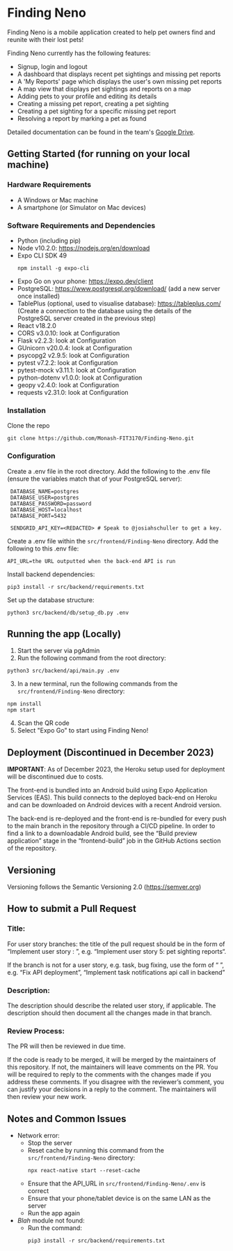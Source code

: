 # Finding Neno
Finding Neno is a mobile application created to help pet owners find and reunite with their lost pets!

Finding Neno currently has the following features: 
* Signup, login and logout
* A dashboard that displays recent pet sightings and missing pet reports
* A 'My Reports' page which displays the user's own missing pet reports 
* A map view that displays pet sightings and reports on a map
* Adding pets to your profile and editing its details
* Creating a missing pet report, creating a pet sighting
* Creating a pet sighting for a specific missing pet report
* Resolving a report by marking a pet as found 

Detailed documentation can be found in the team's [Google Drive](https://drive.google.com/drive/u/1/folders/1URib5DxULDa4vhqCTlcQM6K4CIRcmrmG).

## Getting Started (for running on your local machine)

### Hardware Requirements 
* A Windows or Mac machine
* A smartphone (or Simulator on Mac devices)

### Software Requirements and Dependencies

* Python (including pip)
* Node v10.2.0: https://nodejs.org/en/download
* Expo CLI SDK 49
  ```
  npm install -g expo-cli
  ```
* Expo Go on your phone: https://expo.dev/client
* PostgreSQL: https://www.postgresql.org/download/ (add a new server once installed)
* TablePlus (optional, used to visualise database): https://tableplus.com/  (Create a connection to the database using the details of the PostgreSQL server created in the previous step)
* React v18.2.0
* CORS v3.0.10: look at Configuration
* Flask v2.2.3: look at Configuration
* GUnicorn v20.0.4: look at Configuration
* psycopg2 v2.9.5: look at Configuration
* pytest v7.2.2: look at Configuration
* pytest-mock v3.11.1: look at Configuration
* python-dotenv v1.0.0: look at Configuration
* geopy v2.4.0: look at Configuration
* requests v2.31.0: look at Configuration

### Installation
Clone the repo
```
git clone https://github.com/Monash-FIT3170/Finding-Neno.git
```

### Configuration
Create a .env file in the root directory. Add the following to the .env file (ensure the variables match that of your PostgreSQL server): 
  ```
   DATABASE_NAME=postgres  
   DATABASE_USER=postgres  
   DATABASE_PASSWORD=password  
   DATABASE_HOST=localhost  
   DATABASE_PORT=5432

   SENDGRID_API_KEY=<REDACTED> # Speak to @josiahschuller to get a key.
  ``` 
Create a .env file within the `src/frontend/Finding-Neno` directory. Add the following to this .env file:  
  ```
  API_URL=the URL outputted when the back-end API is run
  ``` 
Install backend dependencies: 

```
pip3 install -r src/backend/requirements.txt
```

Set up the database structure: 
  ```
  python3 src/backend/db/setup_db.py .env
  ```

## Running the app (Locally)
1. Start the server via pgAdmin
2. Run the following command from the root directory: 
  ```
  python3 src/backend/api/main.py .env
  ```

3. In a new terminal, run the following commands from the `src/frontend/Finding-Neno` directory: 
  ```
  npm install
  npm start
  ```

4. Scan the QR code
5. Select "Expo Go" to start using Finding Neno!

## Deployment (Discontinued in December 2023)
<b>IMPORTANT</b>: As of December 2023, the Heroku setup used for deployment
will be discontinued due to costs.

The front-end is bundled into an Android build using Expo Application Services (EAS). This build connects to the deployed
back-end on Heroku and can be downloaded on Android devices with a recent Android version.

The back-end is re-deployed and the front-end is re-bundled for every push to the main branch in the repository through 
a CI/CD pipeline. In order to find a link to a downloadable Android build, see the “Build preview application” stage in 
the “frontend-build” job in the GitHub Actions section of the repository.


## Versioning

Versioning follows the Semantic Versioning 2.0 (https://semver.org)

## How to submit a Pull Request

### Title: 
For user story branches: the title of the pull request should be in the form of “Implement user story <user story 
number>: <concise rewording of user story>”, e.g. “Implement user story 5: pet sighting reports“.

If the branch is not for a user story, e.g. task, bug fixing, use the form of “<action> <object>”, e.g. “Fix API 
deployment”, “Implement task notifications api call in backend”

### Description:
The description should describe the related user story, if applicable. The description should then document all the 
changes made in that branch.

### Review Process:
The PR will then be reviewed in due time.

If the code is ready to be merged, it will be merged by the maintainers of this repository.
If not, the maintainers will leave comments on the PR. You will be required to reply to the comments with the changes
made if you address these comments. If you disagree with the reviewer’s comment, you can justify your decisions in a 
reply to the comment. The maintainers will then review your new work.



## Notes and Common Issues
* Network error:
  * Stop the server
  * Reset cache by running this command from the `src/frontend/Finding-Neno` directory:
    ```
    npx react-native start --reset-cache
    ```
  * Ensure that the API_URL in `src/frontend/Finding-Neno/.env` is correct
  * Ensure that your phone/tablet device is on the same LAN as the server
  * Run the app again 
* *Blah* module not found:
  * Run the command:
    ```
    pip3 install -r src/backend/requirements.txt
    ```
